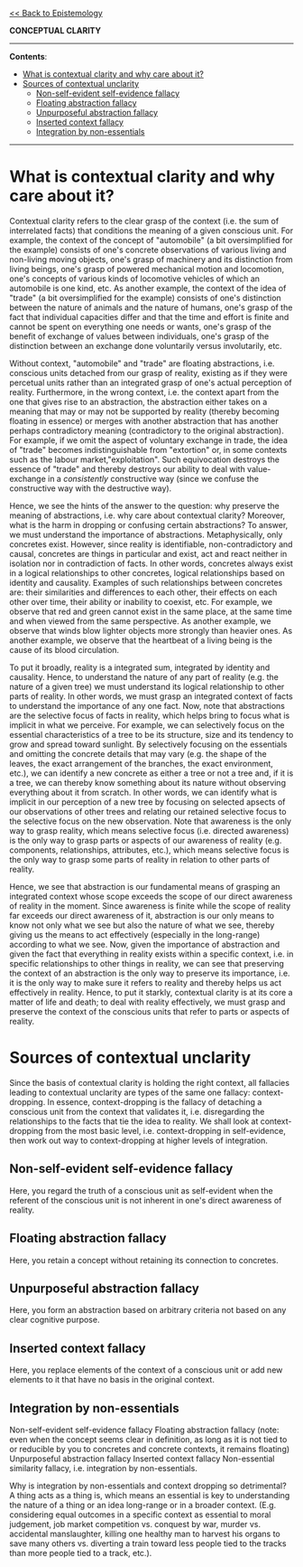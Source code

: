 [<< Back to Epistemology](https://pranigopu.github.io/philosophy/epistemology)

**CONCEPTUAL CLARITY**

---

**Contents**:
- [What is contextual clarity and why care about it?](#what-is-contextual-clarity-and-why-care-about-it)
- [Sources of contextual unclarity](#sources-of-contextual-unclarity)
  - [Non-self-evident self-evidence fallacy](#non-self-evident-self-evidence-fallacy)
  - [Floating abstraction fallacy](#floating-abstraction-fallacy)
  - [Unpurposeful abstraction fallacy](#unpurposeful-abstraction-fallacy)
  - [Inserted context fallacy](#inserted-context-fallacy)
  - [Integration by non-essentials](#integration-by-non-essentials)

---

# What is contextual clarity and why care about it?
Contextual clarity refers to the clear grasp of the context (i.e. the sum of interrelated facts) that conditions the meaning of a given conscious unit. For example, the context of the concept of "automobile" (a bit oversimplified for the example) consists of one's concrete observations of various living and non-living moving objects, one's grasp of machinery and its distinction from living beings, one's grasp of powered mechanical motion and locomotion, one's concepts of various kinds of locomotive vehicles of which an automobile is one kind, etc. As another example, the context of the idea of "trade" (a bit oversimplified for the example) consists of one's distinction between the nature of animals and the nature of humans, one's grasp of the fact that individual capacities differ and that the time and effort is finite and cannot be spent on everything one needs or wants, one's grasp of the benefit of exchange of values between individuals, one's grasp of the distinction between an exchange done voluntarily versus involutarily, etc.

Without context, "automobile" and "trade" are floating abstractions, i.e. conscious units detached from our grasp of reality, existing as if they were percetual units rather than an integrated grasp of one's actual perception of reality. Furthermore, in the wrong context, i.e. the context apart from the one that gives rise to an abstraction, the abstraction either takes on a meaning that may or may not be supported by reality (thereby becoming floating in essence) or merges with another abstraction that has another perhaps contradictory meaning (contradictory to the original abstraction). For example, if we omit the aspect of voluntary exchange in trade, the idea of "trade" becomes indistinguishable from "extortion" or, in some contexts such as the labour market,"exploitation". Such equivocation destroys the essence of "trade" and thereby destroys our ability to deal with value-exchange in a _consistently_ constructive way (since we confuse the constructive way with the destructive way).

Hence, we see the hints of the answer to the question: why preserve the meaning of abstractions, i.e. why care about contextual clarity? Moreover, what is the harm in dropping or confusing certain abstractions? To answer, we must understand the importance of abstractions. Metaphysically, only concretes exist. However, since reality is identifiable, non-contradictory and causal, concretes are things in particular and exist, act and react neither in isolation nor in contradiction of facts. In other words, concretes always exist in a logical relationships to other concretes, logical relationships based on identity and causality. Examples of such relationships between concretes are: their similarities and differences to each other, their effects on each other over time, their ability or inability to coexist, etc. For example, we observe that red and green cannot exist in the same place, at the same time and when viewed from the same perspective. As another example, we observe that winds blow lighter objects more strongly than heavier ones. As another example, we observe that the heartbeat of a living being is the cause of its blood circulation.

To put it broadly, reality is a integrated sum, integrated by identity and causality. Hence, to understand the nature of any part of reality (e.g. the nature of a given tree) we must understand its logical relationship to other parts of reality. In other words, we must grasp an integrated context of facts to understand the importance of any one fact. Now, note that abstractions are the selective focus of facts in reality, which helps bring to focus what is implicit in what we perceive. For example, we can selectively focus on the essential characteristics of a tree to be its structure, size and its tendency to grow and spread toward sunlight. By selectively focusing on the essentials and omitting the concrete details that may vary (e.g. the shape of the leaves, the exact arrangement of the branches, the exact environment, etc.), we can identify a new concrete as either a tree or not a tree and, if it is a tree, we can thereby know something about its nature without observing everything about it from scratch. In other words, we can identify what is implicit in our perception of a new tree by focusing on selected apsects of our observations of other trees and relating our retained selective focus to the selective focus on the new observation. Note that awareness is the only way to grasp reality, which means selective focus (i.e. directed awareness) is the only way to grasp parts or aspects of our awareness of reality (e.g. components, relationships, attributes, etc.), which means selective focus is the only way to grasp some parts of reality in relation to other parts of reality.

Hence, we see that abstraction is our fundamental means of grasping an integrated context whose scope exceeds the scope of our direct awareness of reality in the moment. Since awareness is finite while the scope of reality far exceeds our direct awareness of it, abstraction is our only means to know not only what we see but also the nature of what we see, thereby giving us the means to act effectively (especially in the long-range) according to what we see. Now, given the importance of abstraction and given the fact that everything in reality exists within a specific context, i.e. in specific relationships to other things in reality, we can see that preserving the context of an abstraction is the only way to preserve its importance, i.e. it is the only way to make sure it refers to reality and thereby helps us act effectively in reality. Hence, to put it starkly, contextual clarity is at its core a matter of life and death; to deal with reality effectively, we must grasp and preserve the context of the conscious units that refer to parts or aspects of reality.

# Sources of contextual unclarity
Since the basis of contextual clarity is holding the right context, all fallacies leading to contextual unclarity are types of the same one fallacy: context-dropping. In essence, context-dropping is the fallacy of detaching a conscious unit from the context that validates it, i.e. disregarding the relationships to the facts that tie the idea to reality. We shall look at context-dropping from the most basic level, i.e. context-dropping in self-evidence, then work out way to context-dropping at higher levels of integration.

## Non-self-evident self-evidence fallacy
Here, you regard the truth of a conscious unit as self-evident when the referent of the conscious unit is not inherent in one's direct awareness of reality.

## Floating abstraction fallacy
Here, you retain a concept without retaining its connection to concretes.

## Unpurposeful abstraction fallacy
Here, you form an abstraction based on arbitrary criteria not based on any clear cognitive purpose.

## Inserted context fallacy
Here, you replace elements of the context of a conscious unit or add new elements to it that have no basis in the original context.

## Integration by non-essentials


Non-self-evident self-evidence fallacy
Floating abstraction fallacy (note: even when the concept seems clear in definition, as long as it is not tied to or reducible by you to concretes and concrete contexts, it remains floating)
Unpurposeful abstraction fallacy
Inserted context fallacy
Non-essential similarity fallacy, i.e. integration by non-essentials.

Why is integration by non-essentials and context dropping so detrimental? A thing acts as a thing is, which means an essential is key to understanding the nature of a thing or an idea long-range or in a broader context. (E.g. considering equal outcomes in a specific context as essential to moral judgement, job market competition vs. conquest by war, murder vs. accidental manslaughter, killing one healthy man to harvest his organs to save many others vs. diverting a train toward less people tied to the tracks than more people tied to a track, etc.).
